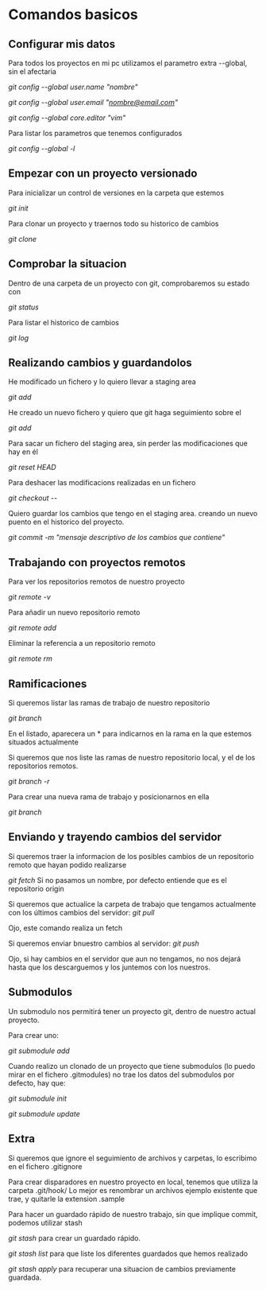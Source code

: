 Comandos basicos
================

Configurar mis datos 
--------------------
Para todos los proyectos en mi pc utilizamos el parametro extra --global, sin el afectaria

*git config --global user.name "nombre"*

*git config --global user.email "nombre@email.com"*

*git config --global core.editor "vim"*

Para listar los parametros que tenemos configurados

*git config --global -l*
  
Empezar con un proyecto versionado
----------------------------------
Para inicializar un control de versiones en la carpeta que estemos

*git init*

Para clonar un proyecto y traernos todo su historico de cambios

*git clone <url>*
  
  
Comprobar la situacion
----------------------
Dentro de una carpeta de un proyecto con git, comprobaremos su estado con

*git status*

Para listar el historico de cambios

*git log*


Realizando cambios y guardandolos
--------------------------------
He modificado un fichero y lo quiero llevar a staging area

*git add <fichero>*
  
He creado un nuevo fichero y quiero que git haga seguimiento sobre el

*git add <fichero>*       
  
Para sacar un fichero del staging area, sin perder las modificaciones que hay en él

*git reset HEAD <fichero>*
  
Para deshacer las modificacions realizadas en un fichero  

*git checkout -- <fichero>*
  
Quiero guardar los cambios que tengo en el staging area. creando un nuevo puento en el historico del proyecto.

 *git commit -m "mensaje descriptivo de los cambios que contiene"*
 

Trabajando con proyectos remotos
--------------------------------
Para ver los repositorios remotos de nuestro proyecto

*git remote -v*

Para añadir un nuevo repositorio remoto 

*git remote add <nombre> <url>*
  
Eliminar la referencia a un repositorio remoto

*git remote rm <nombre>*
  

Ramificaciones
--------------
Si queremos listar las ramas de trabajo de nuestro repositorio

*git branch*

En el listado, aparecera un * para indicarnos en la rama en la que estemos situados actualmente

Si queremos que nos liste las ramas de nuestro repositorio local, y el de los repositorios remotos.

*git branch -r*

Para crear una nueva rama de trabajo y posicionarnos en ella

*git branch <nombre>*


Enviando y trayendo cambios del servidor
----------------------------------------
Si queremos traer la informacion de los posibles cambios de un repositorio remoto que hayan podido realizarse

*git fetch <repositorio>* Si no pasamos un nombre, por defecto entiende que es el repositorio origin

Si queremos que actualice la carpeta de trabajo que tengamos actualmente con los últimos cambios del servidor:
*git pull <repositorio> <rama>*

Ojo, este comando realiza un fetch

Si queremos enviar bnuestro cambios al servidor:
*git push <repositorio> <rama>*

Ojo, si hay cambios en el servidor que aun no tengamos, no nos dejará hasta que los descarguemos y los juntemos con los nuestros.


Submodulos
----------
Un submodulo nos permitirá tener un proyecto git, dentro de nuestro actual proyecto.

Para crear uno:

*git submodule add <url>*

Cuando realizo un clonado de un proyecto que tiene submodulos (lo puedo mirar en el fichero .gitmodules) no trae los datos del submodulos por defecto, hay que:

*git submodule init*

*git submodule update*


Extra
-----
Si queremos que ignore el seguimiento de archivos y carpetas, lo escribimo en el fichero .gitignore

Para crear disparadores en nuestro proyecto en local, tenemos que utiliza la carpeta .git/hook/ Lo mejor es renombrar un archivos ejemplo existente que trae, y quitarle la extension .sample

Para hacer un guardado rápido de nuestro trabajo, sin que implique commit, podemos utilizar stash

*git stash* para crear un guardado rápido.

*git stash list* para que liste los diferentes guardados que hemos realizado

*git stash apply <id>* para recuperar una situacion de cambios previamente guardada.




